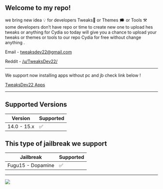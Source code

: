 
Welcome to my repo!
---------------------
we bring new idea 💡 for developers Tweaks📱 or Themes 🗯 or Tools ⚒️ some developers don’t have repo or time to create new one to upload hes tweaks or anything for Cydia so today will give you a chance to upload your tweaks or themes or tools to our repo Cydia for free without change anything .
&nbsp;

Email - tweaksdev22@gmail.com

Reddit - [/u/TweaksDev22/](https://www.reddit.com/r/TweaksDev22/)

------------------
We support now installing apps without pc and jb check link below !

[TweaksDev22 Apps](https://tweaksdev22.github.io/apps/)

-------------------

## Supported Versions



| Version | Supported          |
| ------- | ------------------ |
| 14.0 - 15.x   | :white_check_mark: |






## This type of jailbreak we support

| Jailbreak | Supported          |
| ------- | ------------------ |
|Fugu15 - Dopamine   | :white_check_mark: |
-----------
![](https://komarev.com/ghpvc/?username=tweaksdev22.github.io&color=blue)
